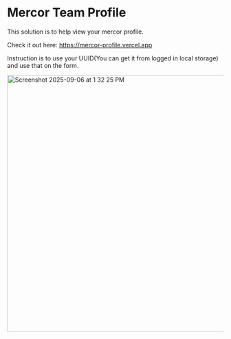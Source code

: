 # Mercor Team Profile

This solution is to help view your mercor profile.

Check it out here: https://mercor-profile.vercel.app

Instruction is to use your UUID(You can get it from logged in local storage) and use that on the form. 


<img width="552" height="598" alt="Screenshot 2025-09-06 at 1 32 25 PM" src="https://github.com/user-attachments/assets/a9f7b2ff-e876-4702-98d6-1699bf4aee54" />
